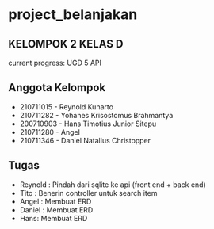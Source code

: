 # project_belanjakan
## KELOMPOK 2 KELAS D
current progress:
UGD 5 API

## Anggota Kelompok

- 210711015 - Reynold Kunarto
- 210711282 - Yohanes Krisostomus Brahmantya
- 200710903 - Hans Timotius Junior Sitepu
- 210711280 - Angel
- 210711346 - Daniel Natalius Christopper

## Tugas

- Reynold : Pindah dari sqlite ke api (front end + back end)
- Tito : Benerin controller untuk search item
- Angel : Membuat ERD
- Daniel : Membuat ERD
- Hans: Membuat ERD
